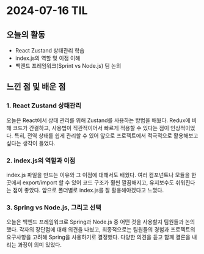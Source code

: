 # 2024-07-16 TIL

## 오늘의 활동
- React Zustand 상태관리 학습
- index.js의 역할 및 이점 이해
- 백엔드 프레임워크(Sprint vs Node.js) 팀 논의

## 느낀 점 및 배운 점

### 1. React Zustand 상태관리
오늘은 React에서 상태 관리를 위해 Zustand를 사용하는 방법을 배웠다. Redux에 비해 코드가 간결하고, 사용법이 직관적이어서 빠르게 적용할 수 있다는 점이 인상적이었다. 특히, 전역 상태를 쉽게 관리할 수 있어 앞으로 프로젝트에서 적극적으로 활용해보고 싶다는 생각이 들었다.

### 2. index.js의 역할과 이점
index.js 파일을 만드는 이유와 그 이점에 대해서도 배웠다. 여러 컴포넌트나 모듈을 한 곳에서 export/import 할 수 있어 코드 구조가 훨씬 깔끔해지고, 유지보수도 쉬워진다는 점이 좋았다. 앞으로 폴더별로 index.js를 잘 활용해야겠다고 느꼈다.

### 3. Spring vs Node.js, 그리고 선택
오늘은 백엔드 프레임워크로 Spring과 Node.js 중 어떤 것을 사용할지 팀원들과 논의했다. 각자의 장단점에 대해 의견을 나눴고, 최종적으로는 팀원들의 경험과 프로젝트의 요구사항을 고려해 Spring을 사용하기로 결정했다. 다양한 의견을 듣고 함께 결론을 내리는 과정이 의미 있었다.
